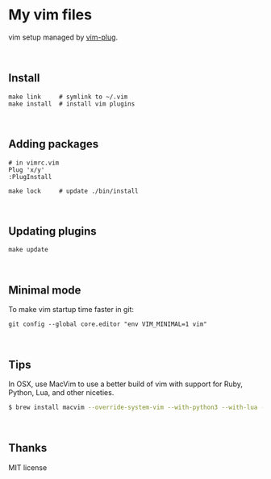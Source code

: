 # My vim files

vim setup managed by [vim-plug].

<br>

## Install

```
make link     # symlink to ~/.vim
make install  # install vim plugins
```

<br>

## Adding packages

```
# in vimrc.vim
Plug 'x/y'
:PlugInstall
```

```
make lock     # update ./bin/install
```

<br>

## Updating plugins

```
make update
```

<br>

## Minimal mode

To make vim startup time faster in git:

```
git config --global core.editor "env VIM_MINIMAL=1 vim"
```

<br>

## Tips

In OSX, use MacVim to use a better build of vim with support for Ruby, Python, Lua, and other niceties.

```sh
$ brew install macvim --override-system-vim --with-python3 --with-lua --with-luajit
```

<br>

## Thanks

MIT license

[vim-plug]: https://github.com/junegunn/vim-plug


